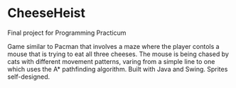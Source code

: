 # CheeseHeist
Final project for Programming Practicum

Game similar to Pacman that involves a maze where the player contols a mouse that is trying to eat all three cheeses. The mouse is being chased by cats with different movement patterns, varing from a simple line to one which uses the A* pathfinding algorithm. Built with Java and Swing. Sprites self-designed.
